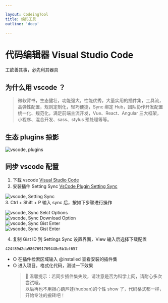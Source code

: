 ```yaml
---

layout: CodeingTool
title: 编码工具
outline: 'deep'

---
```


# 代码编辑器 Visual Studio Code

工欲善其事，必先利其器具

## 为什么用 vscode ？

> 微软背书，生态健壮，功能强大，性能优秀，大量实用的插件集，工具流，高弹性配置，规则定制化，轻巧便捷，Sync 绑定 Hub，团队协作开发配置统一化、规范化，满足前端主流开发，Vue、React、Angular 三大框架，小程序、混合开发、sass、stylus 预处理等等。

## 生态 plugins 掠影

![vscode, plugins](/assets/img/plugins.png)

<!-- #### ■ 集成 ESLint - Prettier 定制化配置 -->

<!-- 保存代码时进行格式检查
![prettier, img](/assets/img/prettier.png) -->

## 同步 vscode 配置

1. 下载 vscode [Visual Studio Code](https://code.visualstudio.com/)
2. 安装插件 Setting Sync [VsCode Plugin Setting Sync](https://marketplace.visualstudio.com/items?itemName=Shan.code-settings-sync)

![vscode, Setting Sync](/assets/img/settingsync.png)  
3. Ctrl + Shift + P 输入 sync 后，按如下步骤进行操作

![vscode, Sync Selct Options](/assets/img/sync-select-options.png)  
![vscode, Sync Download Option](/assets/img/sync-download-option.png)  
![vscode, Sync Gist Enter](/assets/img/sync-open-setting.png)  
![vscode, Sync Gist Enter](/assets/img/sync-gist.png)

4. 复制 Gist ID 到 Settings Sync 设置界面，View 输入后选择下载配置

```txt
424f89d2da9867691769448e5b1bf657
```


- ○ 在插件检索区域输入 @installed 查看安装的插件集
- ○ 进入项目，格式化代码，测试一下效果
  > :incoming_envelope: 温馨提示：若同步插件集失败，请注意是否为科学上网，请耐心多次尝试哦。  
  > 以后再也不用担心葫芦娃(huoban)的个性 show 了，代码格式都一样，开始专注的搬砖吧！
